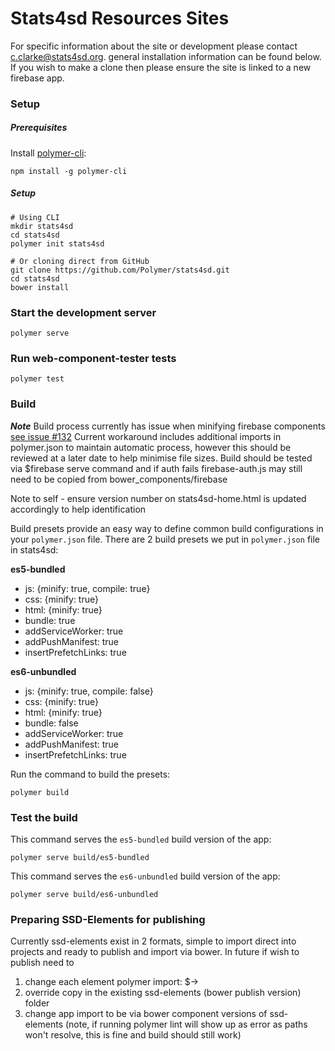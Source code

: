 # Stats4sd Resources Sites
For specific information about the site or development please contact c.clarke@stats4sd.org.
general installation information can be found below. If you wish to make a clone then please ensure the site is linked to a new firebase app.



### Setup

##### Prerequisites

Install [polymer-cli](https://www.polymer-project.org/2.0/docs/tools/polymer-cli):

    npm install -g polymer-cli

##### Setup
    # Using CLI
    mkdir stats4sd
    cd stats4sd
    polymer init stats4sd

    # Or cloning direct from GitHub
    git clone https://github.com/Polymer/stats4sd.git
    cd stats4sd
    bower install

### Start the development server

    polymer serve

### Run web-component-tester tests

    polymer test

### Build

**_Note_** 
Build process currently has issue when minifying firebase components [see issue #132](https://github.com/stats4sd/Stats4SD-Resources-Site/issues/132)
Current workaround includes additional imports in polymer.json to maintain automatic process, however this should be reviewed at a later date to help minimise file sizes.
Build should be tested via $firebase serve command and if auth fails firebase-auth.js may still need to be copied from bower_components/firebase

Note to self - ensure version number on stats4sd-home.html is updated accordingly to help identification

Build presets provide an easy way to define common build configurations in your `polymer.json` file. There are 2 build presets we put in `polymer.json` file in stats4sd:

**es5-bundled**

- js: {minify: true, compile: true}
- css: {minify: true}
- html: {minify: true}
- bundle: true
- addServiceWorker: true
- addPushManifest: true
- insertPrefetchLinks: true

**es6-unbundled**

- js: {minify: true, compile: false}
- css: {minify: true}
- html: {minify: true}
- bundle: false
- addServiceWorker: true
- addPushManifest: true
- insertPrefetchLinks: true

Run the command to build the presets:

    polymer build

### Test the build

This command serves the `es5-bundled` build version of the app:

    polymer serve build/es5-bundled

This command serves the `es6-unbundled` build version of the app:

    polymer serve build/es6-unbundled

### Preparing SSD-Elements for publishing
Currently ssd-elements exist in 2 formats, simple to import direct into projects and ready to publish and import via bower.
In future if wish to publish need to 
1. change each element polymer import:
$<link rel="import" href="../../bower_components/polymer/polymer-element.html">-><link rel="import" href="../polymer/polymer-element.html">
2. override copy in the existing ssd-elements (bower publish version) folder
3. change app import to be via bower component versions of ssd-elements
(note, if running polymer lint will show up as error as paths won't resolve, this is fine and build should still work)

